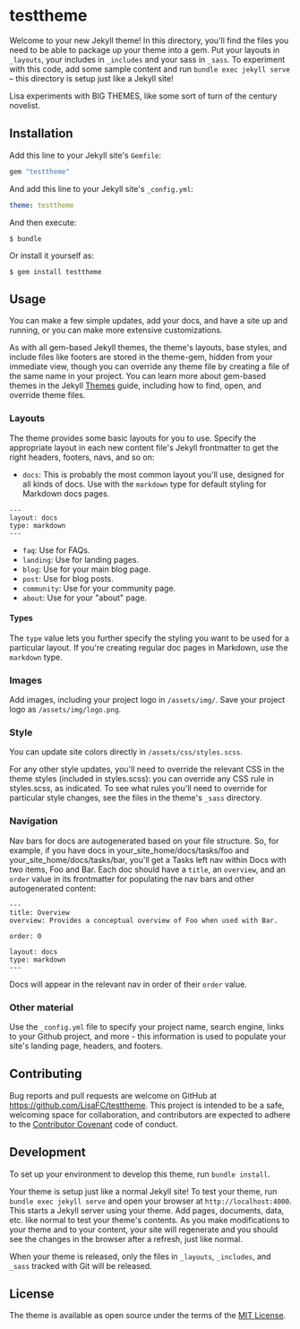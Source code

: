 # testtheme

Welcome to your new Jekyll theme! In this directory, you'll find the files you need to be able to package up your theme into a gem. Put your layouts in `_layouts`, your includes in `_includes` and your sass in `_sass`. To experiment with this code, add some sample content and run `bundle exec jekyll serve` – this directory is setup just like a Jekyll site!

Lisa experiments with BIG THEMES, like some sort of turn of the century novelist.

## Installation

Add this line to your Jekyll site's `Gemfile`:

```ruby
gem "testtheme"
```

And add this line to your Jekyll site's `_config.yml`:

```yaml
theme: testtheme
```

And then execute:

    $ bundle

Or install it yourself as:

    $ gem install testtheme

## Usage

You can make a few simple updates, add your docs, and have a site up and running, or you can make more extensive customizations.

As with all gem-based Jekyll themes, the theme's layouts,  base styles, and include files like footers are stored in the theme-gem, hidden from your immediate view, though you can override any theme file by creating a file of the same name in your project. You can learn more about gem-based themes in the Jekyll [Themes](http://jekyllrb.com/docs/themes/) guide, including how to find, open, and override theme files.

### Layouts

The theme provides some basic layouts for you to use. Specify the appropriate layout in each new content file's Jekyll frontmatter to get the right headers, footers, navs, and so on:

* `docs`: This is probably the most common layout you'll use, designed for all kinds of docs. Use with the `markdown` type for default styling for Markdown docs pages.
```
---
layout: docs
type: markdown
---
```

* `faq`: Use for FAQs.
* `landing`: Use for landing pages.
* `blog`: Use for your main blog page.
* `post`: Use for blog posts.
* `community`: Use for your community page.
* `about`: Use for your "about" page.

#### Types

The `type` value lets you further specify the styling you want to be used for a particular layout. If you're creating regular doc pages in Markdown, use the `markdown` type.


### Images

Add images, including your project logo in `/assets/img/`. Save your project logo as `/assets/img/logo.png`.

### Style

You can update site colors directly in `/assets/css/styles.scss`.

For any other style updates, you'll need to override the relevant CSS in the theme styles (included in styles.scss): you can override any CSS rule in styles.scss, as indicated. To see what rules you'll need to override for particular style changes, see the files in the theme's `_sass` directory.

### Navigation

Nav bars for docs are autogenerated based on your file structure. So, for example, if you have docs in your_site_home/docs/tasks/foo and your_site_home/docs/tasks/bar, you'll get a Tasks left nav within Docs with two items, Foo and Bar.  Each doc should have a `title`, an `overview`, and an `order` value in its frontmatter for populating the nav bars and other autogenerated content:

```
---
title: Overview
overview: Provides a conceptual overview of Foo when used with Bar.
                
order: 0

layout: docs
type: markdown
---
```

Docs will appear in the relevant nav in order of their `order` value.

### Other material

Use the `_config.yml` file to specify your project name, search engine, links to your Github project, and more - this information is used to populate your site's landing page, headers, and footers.


## Contributing

Bug reports and pull requests are welcome on GitHub at https://github.com/LisaFC/testtheme. This project is intended to be a safe, welcoming space for collaboration, and contributors are expected to adhere to the [Contributor Covenant](http://contributor-covenant.org) code of conduct.

## Development

To set up your environment to develop this theme, run `bundle install`.

Your theme is setup just like a normal Jekyll site! To test your theme, run `bundle exec jekyll serve` and open your browser at `http://localhost:4000`. This starts a Jekyll server using your theme. Add pages, documents, data, etc. like normal to test your theme's contents. As you make modifications to your theme and to your content, your site will regenerate and you should see the changes in the browser after a refresh, just like normal.

When your theme is released, only the files in `_layouts`, `_includes`, and `_sass` tracked with Git will be released.

## License

The theme is available as open source under the terms of the [MIT License](https://opensource.org/licenses/MIT).

